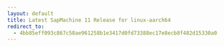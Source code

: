 ```yaml
---
layout: default
title: Latest SapMachine 11 Release for linux-aarch64
redirect_to:
  - 4bb85eff093c867c58ae961258b1e3417d0fd73388ec17e8ecb8f482d15330a0
---
```

